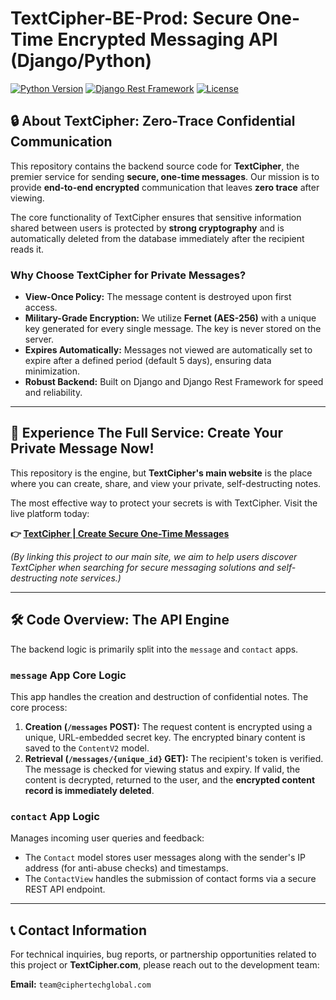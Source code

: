 # TextCipher-BE-Prod: Secure One-Time Encrypted Messaging API (Django/Python)

[![Python Version](https://img.shields.io/badge/Python-3.11%2B-blue)](https://www.python.org/)
[![Django Rest Framework](https://img.shields.io/badge/Framework-DRF-green)](https://www.djangoproject.com/)
[![License](https://img.shields.io/badge/License-Not%20Specified-red)](./)

## 🔒 About TextCipher: Zero-Trace Confidential Communication

This repository contains the backend source code for **TextCipher**, the premier service for sending **secure, one-time messages**. Our mission is to provide **end-to-end encrypted** communication that leaves **zero trace** after viewing.

The core functionality of TextCipher ensures that sensitive information shared between users is protected by **strong cryptography** and is automatically deleted from the database immediately after the recipient reads it.

### Why Choose TextCipher for Private Messages?

* **View-Once Policy:** The message content is destroyed upon first access.
* **Military-Grade Encryption:** We utilize **Fernet (AES-256)** with a unique key generated for every single message. The key is never stored on the server.
* **Expires Automatically:** Messages not viewed are automatically set to expire after a defined period (default 5 days), ensuring data minimization.
* **Robust Backend:** Built on Django and Django Rest Framework for speed and reliability.

---

## 🚀 Experience The Full Service: Create Your Private Message Now!

This repository is the engine, but **TextCipher's main website** is the place where you can create, share, and view your private, self-destructing notes.

The most effective way to protect your secrets is with TextCipher. Visit the live platform today:

**👉 [TextCipher | Create Secure One-Time Messages](https://textcipher.com)**

*(By linking this project to our main site, we aim to help users discover TextCipher when searching for secure messaging solutions and self-destructing note services.)*

---

## 🛠️ Code Overview: The API Engine

The backend logic is primarily split into the `message` and `contact` apps.

### `message` App Core Logic

This app handles the creation and destruction of confidential notes. The core process:

1.  **Creation (`/messages` POST):** The request content is encrypted using a unique, URL-embedded secret key. The encrypted binary content is saved to the `ContentV2` model.
2.  **Retrieval (`/messages/{unique_id}` GET):** The recipient's token is verified. The message is checked for viewing status and expiry. If valid, the content is decrypted, returned to the user, and the **encrypted content record is immediately deleted**.

### `contact` App Logic

Manages incoming user queries and feedback:

* The `Contact` model stores user messages along with the sender's IP address (for anti-abuse checks) and timestamps.
* The `ContactView` handles the submission of contact forms via a secure REST API endpoint.

---

## 📞 Contact Information

For technical inquiries, bug reports, or partnership opportunities related to this project or **TextCipher.com**, please reach out to the development team:

**Email:** `team@ciphertechglobal.com`